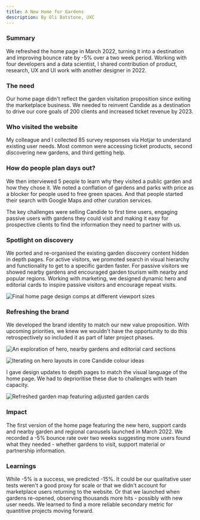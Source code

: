 ```yaml
---
title: A New Home for Gardens
description: By Oli Batstone, UXC
---
```

### Summary

We refreshed the home page in March 2022, turning it into a destination and improving bounce rate by -5% over a two week period. Working with four developers and a data scientist, I shared contribution of product, research, UX and UI work with another designer in 2022.

### The need

Our home page didn't reflect the garden visitation proposition since exiting the marketplace business. We needed to reinvent Candide as a destination to drive our core goals of 200 clients and increased ticket revenue by 2023.

### Who visited the website

My colleague and I collected 85 survey responses via Hotjar to understand existing user needs. Most common were accessing ticket products, second discovering new gardens, and third getting help.

### How do people plan days out?

We then interviewed 5 people to learn why they visited a public garden and how they chose it. We noted a conflation of gardens and parks with price as a blocker for people used to free green spaces. And that people started their search with Google Maps and other curation services.

The key challenges were selling Candide to first time users, engaging passive users with gardens they could visit and making it easy for prospective clients to find the information they need to partner with us.

### Spotlight on discovery

We ported and re-organised the existing garden discovery content hidden in depth pages. For active visitors, we promoted search in visual hierarchy and functionality to get to a specific garden faster. For passive visitors we showed nearby gardens and encouraged garden tourism with nearby and popular regions. Working with marketing, we designed dynamic hero and editorial cards to inspire passive visitors and encourage repeat visits.

![Final home page design comps at different viewport sizes](/content/writing/rrj5IJTkEi3up90ffekF-1.png)

### Refreshing the brand

We developed the brand identity to match our new value proposition. With upcoming priorities, we knew we wouldn't have the opportunity to do this retrospectively so included it as part of later project phases.

![An exploration of hero, nearby gardens and editorial card sections](/content/writing/rrj5IJTkEi3up90ffekF-2.png)

![Iterating on hero layouts in core Candide colour ideas](/content/writing/rrj5IJTkEi3up90ffekF-3.png)

I gave design updates to depth pages to match the visual language of the home page. We had to deprioritise these due to challenges with team capacity.

![Refreshed garden map featuring adjusted garden cards](/content/writing/rrj5IJTkEi3up90ffekF-4.png)

### Impact

The first version of the home page featuring the new hero, support cards and nearby garden and regional carousels launched in March 2022. We recorded a -5% bounce rate over two weeks suggesting more users found what they needed - whether gardens to visit, support material or partnership information.

### Learnings

While -5% is a success, we predicted -15%. It could be our qualitative user tests weren't a good proxy for scale or that we didn't account for marketplace users returning to the website. Or that we launched when gardens re-opened, observing thousands more hits - possibly with new user needs. We learned to find a more reliable secondary metric for quantitive projects moving forward.